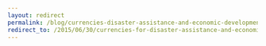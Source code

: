 ```yaml
---
layout: redirect
permalink: /blog/currencies-disaster-assistance-and-economic-development
redirect_to: /2015/06/30/currencies-for-disaster-assistance-and-economic-development
---
```

